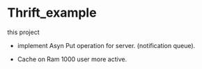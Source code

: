 # Thrift_example
this project

* implement Asyn Put operation for server.
(notification queue).

* Cache on Ram 1000 user more active. 
